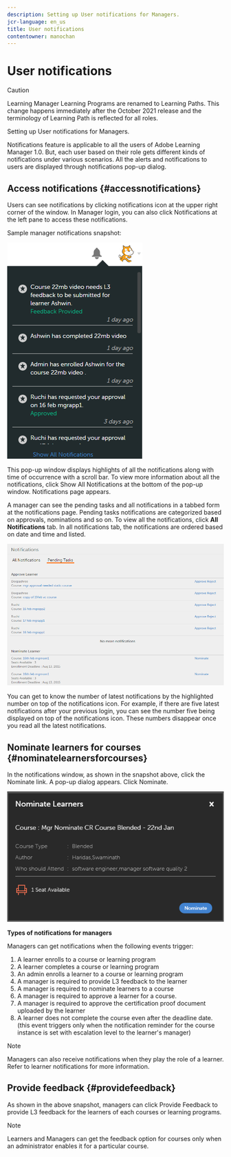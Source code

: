 ```yaml
---
description: Setting up User notifications for Managers.
jcr-language: en_us
title: User notifications
contentowner: manochan
---
```



# User notifications

>[!CAUTION]
>
>Learning Manager Learning Programs are renamed to Learning Paths. This change happens immediately after the October 2021 release and the terminology of Learning Path is reflected for all roles.

Setting up User notifications for Managers.

Notifications feature is applicable to all the users of Adobe Learning Manager 1.0. But, each user based on their role gets different kinds of notifications under various scenarios. All the alerts and notifications to users are displayed through notifications pop-up dialog.

## Access notifications {#accessnotifications}

Users can see notifications by clicking notifications icon at the upper right corner of the window. In Manager login, you can also click Notifications at the left pane to access these notifications.

Sample manager notifications snapshot:

![](assets/manager-notifications-2.png)

This pop-up window displays highlights of all the notifications along with time of occurrence with a scroll bar. To view more information about all the notifications, click Show All Notifications at the bottom of the pop-up window. Notifications page appears.

A manager can see the pending tasks and all notifications in a tabbed form at the notifications page. Pending tasks notifications are categorized based on approvals, nominations and so on. To view all the notifications, click **All Notifications** tab. In all notifications tab, the notifications are ordered based on date and time and listed.

![](assets/manager-notifications-page.png)

You can get to know the number of latest notifications by the highlighted number on top of the notifications icon. For example, if there are five latest notifications after your previous login, you can see the number five being displayed on top of the notifications icon. These numbers disappear once you read all the latest notifications.

## Nominate learners for courses {#nominatelearnersforcourses}

In the notifications window, as shown in the snapshot above, click the Nominate link. A pop-up dialog appears. Click Nominate.

![](assets/nominate-learners.png)

**Types of notifications for managers**

Managers can get notifications when the following events trigger:

1. A learner enrolls to a course or learning program
1. A learner completes a course or learning program
1. An admin enrolls a learner to a course or learning program
1. A manager is required to provide L3 feedback to the learner
1. A manager is required to nominate learners to a course
1. A manager is required to approve a learner for a course.
1. A manager is required to approve the certification proof document uploaded by the learner
1. A learner does not complete the course even after the deadline date. (this event triggers only when the notification reminder for the course instance is set with escalation level to the learner's manager)

>[!NOTE]
>
>Managers can also receive notifications when they play the role of a learner. Refer to learner notifications for more information.

## Provide feedback {#providefeedback}

As shown in the above snapshot, managers can click Provide Feedback to provide L3 feedback for the learners of each courses or learning programs.

>[!NOTE]
>
>Learners and Managers can get the feedback option for courses only when an administrator enables it for a particular course.
